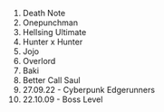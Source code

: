 1. Death Note
1. Onepunchman
1. Hellsing Ultimate
1. Hunter x Hunter
1. Jojo
1. Overlord
1. Baki
1. Better Call Saul
1. 27.09.22 - Cyberpunk Edgerunners
1. 22.10.09 - Boss Level